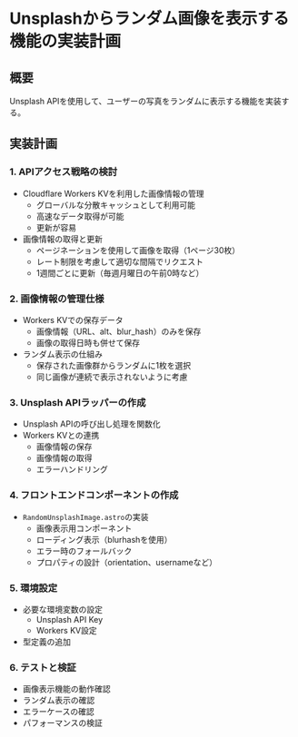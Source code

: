 # Unsplashからランダム画像を表示する機能の実装計画

## 概要

Unsplash APIを使用して、ユーザーの写真をランダムに表示する機能を実装する。

## 実装計画

### 1. APIアクセス戦略の検討

- Cloudflare Workers KVを利用した画像情報の管理
  - グローバルな分散キャッシュとして利用可能
  - 高速なデータ取得が可能
  - 更新が容易
- 画像情報の取得と更新
  - ページネーションを使用して画像を取得（1ページ30枚）
  - レート制限を考慮して適切な間隔でリクエスト
  - 1週間ごとに更新（毎週月曜日の午前0時など）

### 2. 画像情報の管理仕様

- Workers KVでの保存データ
  - 画像情報（URL、alt、blur_hash）のみを保存
  - 画像の取得日時も併せて保存
- ランダム表示の仕組み
  - 保存された画像群からランダムに1枚を選択
  - 同じ画像が連続で表示されないように考慮

### 3. Unsplash APIラッパーの作成

- Unsplash APIの呼び出し処理を関数化
- Workers KVとの連携
  - 画像情報の保存
  - 画像情報の取得
  - エラーハンドリング

### 4. フロントエンドコンポーネントの作成

- `RandomUnsplashImage.astro`の実装
  - 画像表示用コンポーネント
  - ローディング表示（blurhashを使用）
  - エラー時のフォールバック
  - プロパティの設計（orientation、usernameなど）

### 5. 環境設定

- 必要な環境変数の設定
  - Unsplash API Key
  - Workers KV設定
- 型定義の追加

### 6. テストと検証

- 画像表示機能の動作確認
- ランダム表示の確認
- エラーケースの確認
- パフォーマンスの検証
